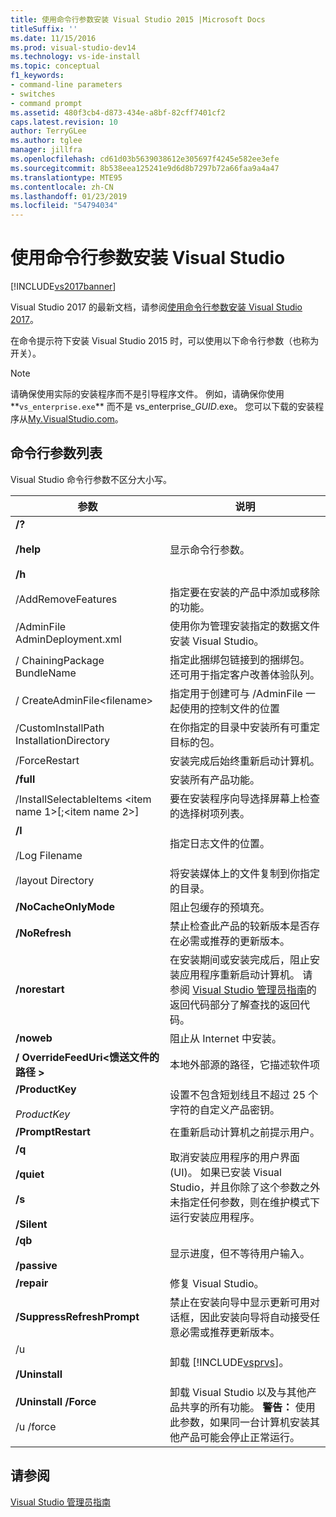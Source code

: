 ```yaml
---
title: 使用命令行参数安装 Visual Studio 2015 |Microsoft Docs
titleSuffix: ''
ms.date: 11/15/2016
ms.prod: visual-studio-dev14
ms.technology: vs-ide-install
ms.topic: conceptual
f1_keywords:
- command-line parameters
- switches
- command prompt
ms.assetid: 480f3cb4-d873-434e-a8bf-82cff7401cf2
caps.latest.revision: 10
author: TerryGLee
ms.author: tglee
manager: jillfra
ms.openlocfilehash: cd61d03b5639038612e305697f4245e582ee3efe
ms.sourcegitcommit: 8b538eea125241e9d6d8b7297b72a66faa9a4a47
ms.translationtype: MTE95
ms.contentlocale: zh-CN
ms.lasthandoff: 01/23/2019
ms.locfileid: "54794034"
---
```

# <a name="use-command-line-parameters-to-install-visual-studio"></a>使用命令行参数安装 Visual Studio
[!INCLUDE[vs2017banner](../includes/vs2017banner.md)]

Visual Studio 2017 的最新文档，请参阅[使用命令行参数安装 Visual Studio 2017](https://docs.microsoft.com/visualstudio/install/use-command-line-parameters-to-install-visual-studio)。

在命令提示符下安装 Visual Studio 2015 时，可以使用以下命令行参数（也称为开关）。

> [!NOTE]
>  请确保使用实际的安装程序而不是引导程序文件。 例如，请确保你使用**`vs_enterprise.exe`** 而不是 vs_enterprise_*GUID*.exe。 您可以下载的安装程序从[My.VisualStudio.com](https://my.visualstudio.com/downloads?q=visual%20studio%20enterprise%202015)。

## <a name="list-of-command-line-parameters"></a>命令行参数列表
 Visual Studio 命令行参数不区分大小写。

|参数|说明​​|
|---------------|-----------------|
|**/?**<br /><br /> **/help**<br /><br /> **/h**|显示命令行参数。|
|/AddRemoveFeatures|指定要在安装的产品中添加或移除的功能。|
|/AdminFile AdminDeployment.xml|使用你为管理安装指定的数据文件安装 Visual Studio。|
|/ ChainingPackage BundleName|指定此捆绑包链接到的捆绑包。 还可用于指定客户改善体验队列。|
|/ CreateAdminFile\<filename>|指定用于创建可与 /AdminFile 一起使用的控制文件的位置|
|/CustomInstallPath InstallationDirectory|在你指定的目录中安装所有可重定目标的包。|
|/ForceRestart|安装完成后始终重新启动计算机。|
|**/full**|安装所有产品功能。|
|/InstallSelectableItems \<item name 1>[;\<item name 2>]|要在安装程序向导选择屏幕上检查的选择树项列表。|
|**/l**<br /><br /> /Log Filename|指定日志文件的位置。|
|/layout Directory|将安装媒体上的文件复制到你指定的目录。|
|**/NoCacheOnlyMode**|阻止包缓存的预填充。|
|**/NoRefresh**|禁止检查此产品的较新版本是否存在必需或推荐的更新版本。|
|**/norestart**|在安装期间或安装完成后，阻止安装应用程序重新启动计算机。 请参阅 [Visual Studio 管理员指南](../install/visual-studio-administrator-guide.md)的返回代码部分了解查找的返回代码。|
|**/noweb**|阻止从 Internet 中安装。|
|**/ OverrideFeedUri\<馈送文件的路径 >**|本地外部源的路径，它描述软件项|
|**/ProductKey**<br /><br /> *ProductKey*|设置不包含短划线且不超过 25 个字符的自定义产品密钥。|
|**/PromptRestart**|在重新启动计算机之前提示用户。|
|**/q**<br /><br /> **/quiet**<br /><br /> **/s**<br /><br /> **/Silent**|取消安装应用程序的用户界面 (UI)。 如果已安装 Visual Studio，并且你除了这个参数之外未指定任何参数，则在维护模式下运行安装应用程序。|
|**/qb**<br /><br /> **/passive**|显示进度，但不等待用户输入。|
|**/repair**|修复 Visual Studio。|
|**/SuppressRefreshPrompt**|禁止在安装向导中显示更新可用对话框，因此安装向导将自动接受任意必需或推荐更新版本。|
|/u<br /><br /> **/Uninstall**|卸载 [!INCLUDE[vsprvs](../includes/vsprvs-md.md)]。|
|**/Uninstall /Force**<br /><br /> /u /force|卸载 Visual Studio 以及与其他产品共享的所有功能。 **警告：** 使用此参数，如果同一台计算机安装其他产品可能会停止正常运行。|

## <a name="see-also"></a>请参阅
 [Visual Studio 管理员指南](../install/visual-studio-administrator-guide.md)
